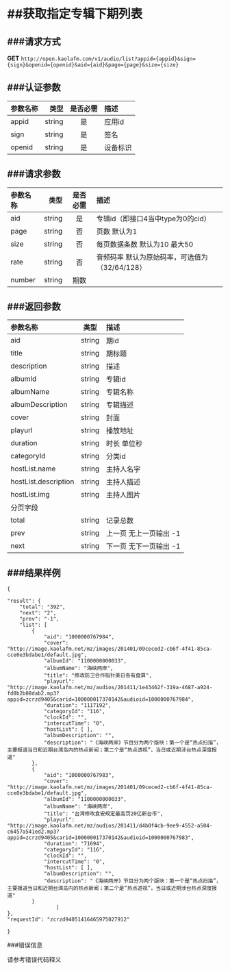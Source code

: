 ##获取指定专辑下期列表
===
###请求方式
---

**GET** `http://open.kaolafm.com/v1/audio/list?appid={appid}&sign={sign}&openid={openid}&aid={aid}&page={page}&size={size}`

###认证参数
---
| 参数名称 | 类型    | 是否必需 |描述
|:------- |-------:|:------:|:----|
| appid   | string |   是   |应用id
| sign    | string |   是   |签名
| openid  | string |   是   |设备标识


###请求参数
---

| 参数名称 | 类型    | 是否必需 |描述
|:------- |-------:|:------:|:----|
| aid   | string |   是   |专辑id（即接口4当中type为0的cid）
| page    | string |   否   |页数 默认为1
| size | string | 否 | 每页数据条数 默认为10 最大50
| rate   | string |   否   |音频码率 默认为原始码率，可选值为（32/64/128）
| number	| string	| 期数



###返回参数
---

| 参数名称 | 类型    | 描述 
|:------- |:-------:|:------|
|aid	 | string	 | 期id
| title	| string	| 期标题
| description	| string	| 描述
| albumId | string	| 专辑id
| albumName | string	| 专辑名称
| albumDescription	| string	| 专辑描述
| cover | string	| 封面
| playurl | string	| 播放地址
| duration | string	| 时长 单位秒
| categoryId | string	| 分类id
| hostList.name | string	| 主持人名字
| hostList.description	| string	| 主持人描述
| hostList.img	| string	| 主持人图片
| 分页字段
| total	| string	| 记录总数
| prev	| string	| 上一页 无上一页输出 -1
| next	| string	| 下一页 无下一页输出 -1




###结果样例
---

    {

    "result": {
        "total": "392",
        "next": "2",
        "prev": "-1",
        "list": [
            {
                "aid": "1000000767984",
                "cover": "http://image.kaolafm.net/mz/images/201401/09ceced2-cb6f-4f41-85ca-cce0e3bdabe1/default.jpg",
                "albumId": "1100000000033",
                "albumName": "海峡两岸",
                "title": "修改防卫合作指针美日各有盘算",
                "playurl": "http://image.kaolafm.net/mz/audios/201411/1e43462f-319a-4687-a924-fd0b2b08dab2.mp3?appid=zcrzd9405&carid=100000017370142&audioid=1000000767984",
                "duration": "1117192",
                "categoryId": "116",
                "clockId": "",
                "intercutTime": "0",
                "hostList": [ ],
                "albumDescription": "",
                "description": "《海峡两岸》节目分为两个版块：第一个是“热点扫描”，主要报道当日和近期台湾岛内的热点新闻；第二个是“热点透视”，当日或近期涉台热点深度报道"
            },
            {
                "aid": "1000000767983",
                "cover": "http://image.kaolafm.net/mz/images/201401/09ceced2-cb6f-4f41-85ca-cce0e3bdabe1/default.jpg",
                "albumId": "1100000000033",
                "albumName": "海峡两岸",
                "title": "台湾修改食安规定最高罚20亿新台币",
                "playurl": "http://image.kaolafm.net/mz/audios/201411/d4b0f4cb-9ee9-4552-a504-c6457a541ed2.mp3?appid=zcrzd9405&carid=100000017370142&audioid=1000000767983",
                "duration": "71694",
                "categoryId": "116",
                "clockId": "",
                "intercutTime": "0",
                "hostList": [ ],
                "albumDescription": "",
                "description": "《海峡两岸》节目分为两个版块：第一个是“热点扫描”，主要报道当日和近期台湾岛内的热点新闻；第二个是“热点透视”，当日或近期涉台热点深度报道"
            }
                    ]
    },
    "requestId": "zcrzd94051416465975027912"

    }

###错误信息

请参考错误代码释义

